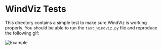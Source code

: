 # WindViz Tests

This directory contains a simple test to make sure WindViz is working properly. You should be able to run the `test_windviz.py` file and reproduce the following gif:


![Example](https://github.com/grantbuster/windviz/blob/main/wtk_20080101_short.gif)
